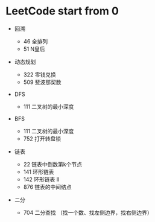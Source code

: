 # LeetCode start from 0

- 回溯
	- 46 全排列
	- 51 N皇后


- 动态规划
	- 322 零钱兑换
	- 509 斐波那契数


- DFS
	- 111 二叉树的最小深度


- BFS
	- 111 二叉树的最小深度
	- 752 打开转盘锁


- 链表
	- 22 链表中倒数第k个节点
	- 141 环形链表
	- 142 环形链表 II
	- 876 链表的中间结点


- 二分
	- 704 二分查找 （找一个数、找左侧边界，找右侧边界）